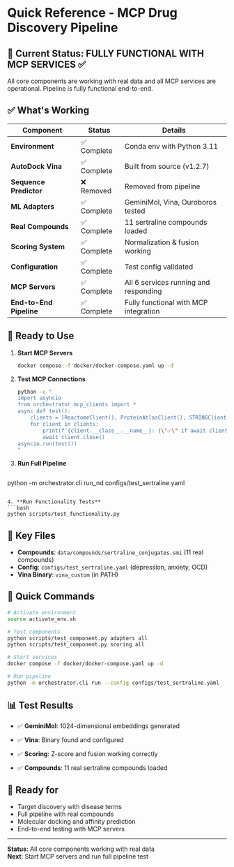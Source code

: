 # Quick Reference - MCP Drug Discovery Pipeline

## 🚀 **Current Status: FULLY FUNCTIONAL WITH MCP SERVICES** ✅

All core components are working with real data and all MCP services are operational. Pipeline is fully functional end-to-end.

## ✅ **What's Working**

| Component | Status | Details |
|-----------|--------|---------|
| **Environment** | ✅ Complete | Conda env with Python 3.11 |
| **AutoDock Vina** | ✅ Complete | Built from source (v1.2.7) |
| **Sequence Predictor** | ❌ Removed | Removed from pipeline |
| **ML Adapters** | ✅ Complete | GeminiMol, Vina, Ouroboros tested |
| **Real Compounds** | ✅ Complete | 11 sertraline compounds loaded |
| **Scoring System** | ✅ Complete | Normalization & fusion working |
| **Configuration** | ✅ Complete | Test config validated |
| **MCP Servers** | ✅ Complete | All 6 services running and responding |
| **End-to-End Pipeline** | ✅ Complete | Fully functional with MCP integration |

## 🎯 **Ready to Use**

1. **Start MCP Servers**
   ```bash
   docker compose -f docker/docker-compose.yaml up -d
   ```

2. **Test MCP Connections**
   ```bash
   python -c "
   import asyncio
   from orchestrator.mcp_clients import *
   async def test(): 
       clients = [ReactomeClient(), ProteinAtlasClient(), STRINGClient(), UniProtClient(), PDBClient(), ChEMBLClient()]
       for client in clients: 
           print(f'{client.__class__.__name__}: {\"✅\" if await client.test_connection() else \"❌\"}')
           await client.close()
   asyncio.run(test())
   "
   ```

3. **Run Full Pipeline**
   ```bash
python -m orchestrator.cli run_nd configs/test_sertraline.yaml
   ```

4. **Run Functionality Tests**
   ```bash
   python scripts/test_functionality.py
   ```

## 📁 **Key Files**

- **Compounds**: `data/compounds/sertraline_conjugates.smi` (11 real compounds)
- **Config**: `configs/test_sertraline.yaml` (depression, anxiety, OCD)
- **Vina Binary**: `vina_custom` (in PATH)
 

## 🔧 **Quick Commands**

```bash
# Activate environment
source activate_env.sh

# Test components
python scripts/test_component.py adapters all
python scripts/test_component.py scoring all

# Start services
docker compose -f docker/docker-compose.yaml up -d

# Run pipeline
python -m orchestrator.cli run --config configs/test_sertraline.yaml
```

## 📊 **Test Results**

- ✅ **GeminiMol**: 1024-dimensional embeddings generated
 
- ✅ **Vina**: Binary found and configured
- ✅ **Scoring**: Z-score and fusion working correctly
- ✅ **Compounds**: 11 real sertraline compounds loaded

## 🎯 **Ready for**

- Target discovery with disease terms
- Full pipeline with real compounds
- Molecular docking and affinity prediction
- End-to-end testing with MCP servers

---

**Status**: All core components working with real data  
**Next**: Start MCP servers and run full pipeline test
